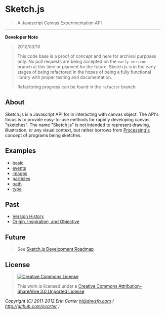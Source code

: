 # Sketch.js

> A Javascript Canvas Experimentation API

---

**Developer Note**

> 2012/03/10
> 
> This code base is a proof of concept and here for archival purposes
> only. No pull requests are being accepted on the `early-version` branch
> at this time or planned for the future. Sketch.js is in the early
> stages of being refactored in the hopes of being a fully functional
> library with proper testing and documentation.
> 
> Refactoring progress can be found in the `refactor` branch.

## About

Sketch.js is a Javascript API for in interacting with canvas object. The
API's focus is to provide easy-to-use methods for rapidly developing canvas
"sketches". The name "Sketch.js" is not intended to represent drawing,
illustration, or any visual context, but rather borrows from
[Processing's](http://processing.org) concept of programs being sketches. 

## Examples

* [basic](https://github.com/dnvsfn/sketch.js/tree/early-version/examples/basic)
* [events](https://github.com/dnvsfn/sketch.js/tree/early-version/examples/events)
* [images](https://github.com/dnvsfn/sketch.js/tree/early-version/examples/images)
* [particles](https://github.com/dnvsfn/sketch.js/tree/early-version/examples/particles)
* [path](https://github.com/dnvsfn/sketch.js/tree/early-version/examples/path)
* [type](https://github.com/dnvsfn/sketch.js/tree/early-version/examples/type)

## Past

* [Version History](https://github.com/dnvsfn/sketch.js/tree/early-version/HISTORY.md)
* [Origin, Inspiration, and Objective](https://github.com/dnvsfn/sketch.js/tree/early-version/ABSTRACT.md)

## Future

> See [Sketch.js Development Roadmap](https://github.com/dnvsfn/sketch.js/tree/early-version/FUTURE.md)

## License

> [![Creative Commons License](http://i.creativecommons.org/l/by-sa/3.0/88x31.png)](http://creativecommons.org/licenses/by-sa/3.0/)
> 
> This work is licensed under a [Creative Commons Attribution-ShareAlike 3.0 Unported
License](http://creativecommons.org/licenses/by-sa/3.0/)

_Copyright (C) 2011-2012 Erin Carter <hi@dnvsfn.com> ( <http://github.com/ecarter> )_  

